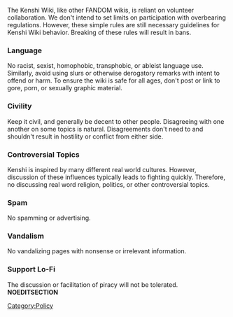 The Kenshi Wiki, like other FANDOM wikis, is reliant on volunteer
collaboration. We don't intend to set limits on participation with
overbearing regulations. However, these simple rules are still necessary
guidelines for Kenshi Wiki behavior. Breaking of these rules will result
in bans.

### Language

No racist, sexist, homophobic, transphobic, or ableist language use.
Similarly, avoid using slurs or otherwise derogatory remarks with intent
to offend or harm. To ensure the wiki is safe for all ages, don't post
or link to gore, porn, or sexually graphic material.

### Civility

Keep it civil, and generally be decent to other people. Disagreeing with
one another on some topics is natural. Disagreements don't need to and
shouldn't result in hostility or conflict from either side.

### Controversial Topics

Kenshi is inspired by many different real world cultures. However,
discussion of these influences typically leads to fighting quickly.
Therefore, no discussing real word religion, politics, or other
controversial topics.

### Spam

No spamming or advertising.

### Vandalism

No vandalizing pages with nonsense or irrelevant information.

### Support Lo-Fi

The discussion or facilitation of piracy will not be tolerated.
__NOEDITSECTION__

[Category:Policy](Category:Policy "wikilink")